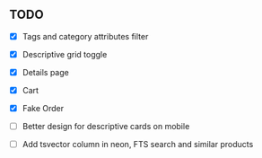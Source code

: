 ## TODO

- [x] Tags and category attributes filter
- [x] Descriptive grid toggle
- [x] Details page
- [x] Cart
- [x] Fake Order

- [ ] Better design for descriptive cards on mobile
- [ ] Add tsvector column in neon, FTS search and similar products
